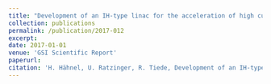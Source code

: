 ```yaml
--- 
title: "Development of an IH-type linac for the acceleration of high current heavy ion beams"
collection: publications
permalink: /publication/2017-012
excerpt: 
date: 2017-01-01
venue: 'GSI Scientific Report'
paperurl:
citation: 'H. Hähnel, U. Ratzinger, R. Tiede, Development of an IH-type linac for the acceleration of high current heavy ion beams, GSI Scientific Report, ACCELERATOROPERATIONS-UNILAC-11 (2017)'
---
```

